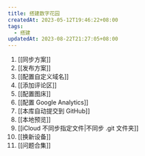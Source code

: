 ```yaml
---
title: 搭建数字花园
createdAt: 2023-05-12T19:46:22+08:00
tags:
  - 搭建
updatedAt: 2023-08-22T21:27:05+08:00
---
```


1. [[同步方案]]
2. [[发布方案]]
3. [[配置自定义域名]]
4. [[添加评论区]]
5. [[配置图床]]
6. [[配置 Google Analytics]]
7. [[本库自动提交到 GitHub]]
8. [[本地预览]]
9. [[iCloud 不同步指定文件|不同步 .git 文件夹]]
10. [[换新设备]]
11. [[问题合集]]

